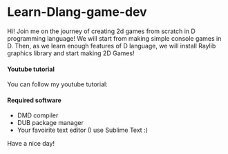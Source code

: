 # Learn-Dlang-game-dev
Hi! Join me on the journey of creating 2d games from scratch in D programming language! We will start from making simple console games in D. Then, as we learn enough features of D language, we will install Raylib graphics library and start making 2D Games!

#### Youtube tutorial
You can follow my youtube tutorial:

#### Required software
- DMD compiler
- DUB package manager 
- Your favoirite text editor (I use Sublime Text :)

Have a nice day!
